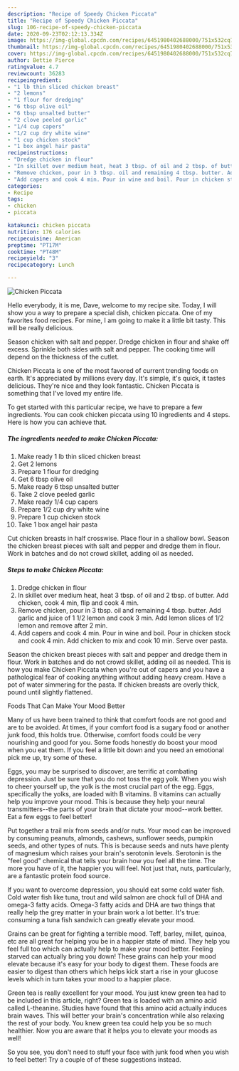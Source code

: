 ```yaml
---
description: "Recipe of Speedy Chicken Piccata"
title: "Recipe of Speedy Chicken Piccata"
slug: 106-recipe-of-speedy-chicken-piccata
date: 2020-09-23T02:12:13.334Z
image: https://img-global.cpcdn.com/recipes/6451980402688000/751x532cq70/chicken-piccata-recipe-main-photo.jpg
thumbnail: https://img-global.cpcdn.com/recipes/6451980402688000/751x532cq70/chicken-piccata-recipe-main-photo.jpg
cover: https://img-global.cpcdn.com/recipes/6451980402688000/751x532cq70/chicken-piccata-recipe-main-photo.jpg
author: Bettie Pierce
ratingvalue: 4.7
reviewcount: 36283
recipeingredient:
- "1 lb thin sliced chicken breast"
- "2 lemons"
- "1 flour for dredging"
- "6 tbsp olive oil"
- "6 tbsp unsalted butter"
- "2 clove peeled garlic"
- "1/4 cup capers"
- "1/2 cup dry white wine"
- "1 cup chicken stock"
- "1 box angel hair pasta"
recipeinstructions:
- "Dredge chicken in flour"
- "In skillet over medium heat, heat 3 tbsp. of oil and 2 tbsp. of butter. Add chicken, cook 4 min, flip and cook 4 min."
- "Remove chicken, pour in 3 tbsp. oil and remaining 4 tbsp. butter. Add garlic and juice of 1 1/2 lemon and cook 3 min. Add lemon slices of 1/2 lemon and remove after 2 min."
- "Add capers and cook 4 min. Pour in wine and boil. Pour in chicken stock and cook 4 min. Add chicken to mix and cook 10 min. Serve over pasta."
categories:
- Recipe
tags:
- chicken
- piccata

katakunci: chicken piccata 
nutrition: 176 calories
recipecuisine: American
preptime: "PT17M"
cooktime: "PT48M"
recipeyield: "3"
recipecategory: Lunch

---
```



![Chicken Piccata](https://img-global.cpcdn.com/recipes/6451980402688000/751x532cq70/chicken-piccata-recipe-main-photo.jpg)

Hello everybody, it is me, Dave, welcome to my recipe site. Today, I will show you a way to prepare a special dish, chicken piccata. One of my favorites food recipes. For mine, I am going to make it a little bit tasty. This will be really delicious.

Season chicken with salt and pepper. Dredge chicken in flour and shake off excess. Sprinkle both sides with salt and pepper. The cooking time will depend on the thickness of the cutlet.

Chicken Piccata is one of the most favored of current trending foods on earth. It's appreciated by millions every day. It's simple, it's quick, it tastes delicious. They're nice and they look fantastic. Chicken Piccata is something that I've loved my entire life.


To get started with this particular recipe, we have to prepare a few ingredients. You can cook chicken piccata using 10 ingredients and 4 steps. Here is how you can achieve that.

<!--inarticleads1-->

##### The ingredients needed to make Chicken Piccata:

1. Make ready 1 lb thin sliced chicken breast
1. Get 2 lemons
1. Prepare 1 flour for dredging
1. Get 6 tbsp olive oil
1. Make ready 6 tbsp unsalted butter
1. Take 2 clove peeled garlic
1. Make ready 1/4 cup capers
1. Prepare 1/2 cup dry white wine
1. Prepare 1 cup chicken stock
1. Take 1 box angel hair pasta


Cut chicken breasts in half crosswise. Place flour in a shallow bowl. Season the chicken breast pieces with salt and pepper and dredge them in flour. Work in batches and do not crowd skillet, adding oil as needed. 

<!--inarticleads2-->

##### Steps to make Chicken Piccata:

1. Dredge chicken in flour
1. In skillet over medium heat, heat 3 tbsp. of oil and 2 tbsp. of butter. Add chicken, cook 4 min, flip and cook 4 min.
1. Remove chicken, pour in 3 tbsp. oil and remaining 4 tbsp. butter. Add garlic and juice of 1 1/2 lemon and cook 3 min. Add lemon slices of 1/2 lemon and remove after 2 min.
1. Add capers and cook 4 min. Pour in wine and boil. Pour in chicken stock and cook 4 min. Add chicken to mix and cook 10 min. Serve over pasta.


Season the chicken breast pieces with salt and pepper and dredge them in flour. Work in batches and do not crowd skillet, adding oil as needed. This is how you make Chicken Piccata when you&#39;re out of capers and you have a pathological fear of cooking anything without adding heavy cream. Have a pot of water simmering for the pasta. If chicken breasts are overly thick, pound until slightly flattened. 

Foods That Can Make Your Mood Better


Many of us have been trained to think that comfort foods are not good and are to be avoided. At times, if your comfort food is a sugary food or another junk food, this holds true. Otherwise, comfort foods could be very nourishing and good for you. Some foods honestly do boost your mood when you eat them. If you feel a little bit down and you need an emotional pick me up, try some of these.

Eggs, you may be surprised to discover, are terrific at combating depression. Just be sure that you do not toss the egg yolk. When you wish to cheer yourself up, the yolk is the most crucial part of the egg. Eggs, specifically the yolks, are loaded with B vitamins. B vitamins can actually help you improve your mood. This is because they help your neural transmitters--the parts of your brain that dictate your mood--work better. Eat a few eggs to feel better!

Put together a trail mix from seeds and/or nuts. Your mood can be improved by consuming peanuts, almonds, cashews, sunflower seeds, pumpkin seeds, and other types of nuts. This is because seeds and nuts have plenty of magnesium which raises your brain's serotonin levels. Serotonin is the "feel good" chemical that tells your brain how you feel all the time. The more you have of it, the happier you will feel. Not just that, nuts, particularly, are a fantastic protein food source.

If you want to overcome depression, you should eat some cold water fish. Cold water fish like tuna, trout and wild salmon are chock full of DHA and omega-3 fatty acids. Omega-3 fatty acids and DHA are two things that really help the grey matter in your brain work a lot better. It's true: consuming a tuna fish sandwich can greatly elevate your mood. 

Grains can be great for fighting a terrible mood. Teff, barley, millet, quinoa, etc are all great for helping you be in a happier state of mind. They help you feel full too which can actually help to make your mood better. Feeling starved can actually bring you down! These grains can help your mood elevate because it's easy for your body to digest them. These foods are easier to digest than others which helps kick start a rise in your glucose levels which in turn takes your mood to a happier place.

Green tea is really excellent for your mood. You just knew green tea had to be included in this article, right? Green tea is loaded with an amino acid called L-theanine. Studies have found that this amino acid actually induces brain waves. This will better your brain's concentration while also relaxing the rest of your body. You knew green tea could help you be so much healthier. Now you are aware that it helps you to elevate your moods as well!

So you see, you don't need to stuff your face with junk food when you wish to feel better! Try  a  couple of  of  these  suggestions  instead.

